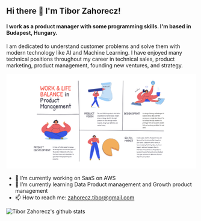 ## Hi there 👋 I'm Tibor Zahorecz!  
#### I work as a product manager with some programming skills. I'm based in Budapest, Hungary.

I am dedicated to understand customer problems and solve them with modern technology like AI and Machine Learning. I have enjoyed many technical positions throughout my career in technical sales, product marketing, product management, founding new ventures, and strategy.

![Header](https://github.com/ZahoreczTibor/ZahoreczTibor/blob/main/product%20management.jpeg "Header")




- 🔭 I’m currently working on SaaS on AWS
- 🌱 I’m currently learning Data Product management and Growth product management
- 📫 How to reach me: zahorecz.tibor@gmail.com


![Tibor Zahorecz's github stats](https://github-readme-stats.vercel.app/api?username=ZahoreczTibor&show_icons=true)


